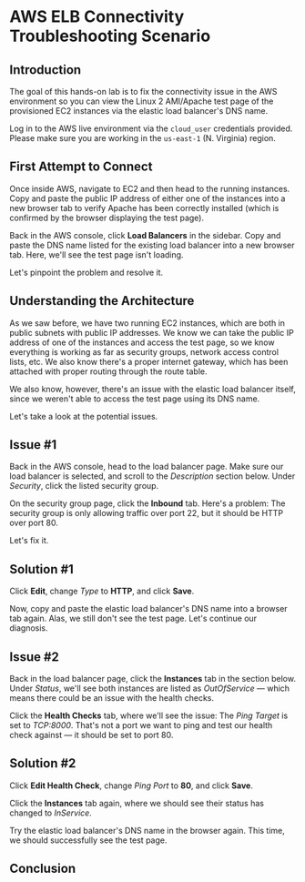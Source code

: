 ﻿# AWS ELB Connectivity Troubleshooting Scenario

## Introduction

The goal of this hands-on lab is to fix the connectivity issue in the AWS environment so you can view the Linux 2 AMI/Apache test page of the provisioned EC2 instances via the elastic load balancer's DNS name.

Log in to the AWS live environment via the  `cloud_user`  credentials provided. Please make sure you are working in the  `us-east-1`  (N. Virginia) region.

## First Attempt to Connect

Once inside AWS, navigate to EC2 and then head to the running instances. Copy and paste the public IP address of either one of the instances into a new browser tab to verify Apache has been correctly installed (which is confirmed by the browser displaying the test page).

Back in the AWS console, click  **Load Balancers**  in the sidebar. Copy and paste the DNS name listed for the existing load balancer into a new browser tab. Here, we'll see the test page isn't loading.

Let's pinpoint the problem and resolve it.

## Understanding the Architecture

As we saw before, we have two running EC2 instances, which are both in public subnets with public IP addresses. We know we can take the public IP address of one of the instances and access the test page, so we know everything is working as far as security groups, network access control lists, etc. We also know there's a proper internet gateway, which has been attached with proper routing through the route table.

We also know, however, there's an issue with the elastic load balancer itself, since we weren't able to access the test page using its DNS name.

Let's take a look at the potential issues.

## Issue #1

Back in the AWS console, head to the load balancer page. Make sure our load balancer is selected, and scroll to the  _Description_  section below. Under  _Security_, click the listed security group.

On the security group page, click the  **Inbound**  tab. Here's a problem: The security group is only allowing traffic over port 22, but it should be HTTP over port 80.

Let's fix it.

## Solution #1

Click  **Edit**, change  _Type_  to  **HTTP**, and click  **Save**.

Now, copy and paste the elastic load balancer's DNS name into a browser tab again. Alas, we still don't see the test page. Let's continue our diagnosis.

## Issue #2

Back in the load balancer page, click the  **Instances**  tab in the section below. Under  _Status_, we'll see both instances are listed as  _OutOfService_  — which means there could be an issue with the health checks.

Click the  **Health Checks**  tab, where we'll see the issue: The  _Ping Target_  is set to  _TCP:8000_. That's not a port we want to ping and test our health check against — it should be set to port 80.

## Solution #2

Click  **Edit Health Check**, change  _Ping Port_  to  **80**, and click  **Save**.

Click the  **Instances**  tab again, where we should see their status has changed to  _InService_.

Try the elastic load balancer's DNS name in the browser again. This time, we should successfully see the test page.

## Conclusion
